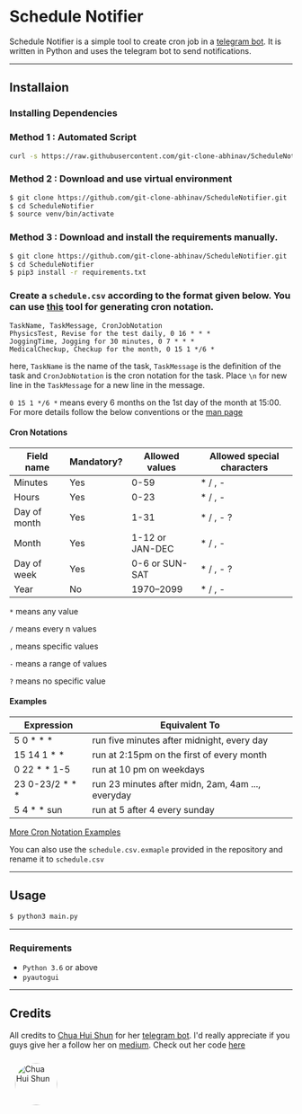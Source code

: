 # Schedule Notifier

Schedule Notifier is a simple tool to create cron job in a [telegram bot](https://t.me/cron_telebot). It is written in Python and uses the telegram bot to send notifications.

----

## Installaion
### Installing Dependencies
### Method 1 : Automated Script
```bash
curl -s https://raw.githubusercontent.com/git-clone-abhinav/ScheduleNotifier/master/install.sh | bash
```

### Method 2 : Download and use virtual environment
```bash
$ git clone https://github.com/git-clone-abhinav/ScheduleNotifier.git
$ cd ScheduleNotifier
$ source venv/bin/activate
```

### Method 3 : Download and install the requirements manually.
```bash
$ git clone https://github.com/git-clone-abhinav/ScheduleNotifier.git
$ cd ScheduleNotifier
$ pip3 install -r requirements.txt
```

### Create a `schedule.csv` according to the format given below. You can use [this](https://crontab.guru/) tool for generating cron notation.
```csv
TaskName, TaskMessage, CronJobNotation
PhysicsTest, Revise for the test daily, 0 16 * * *
JoggingTime, Jogging for 30 minutes, 0 7 * * *
MedicalCheckup, Checkup for the month, 0 15 1 */6 *
```
here, `TaskName` is the name of the task, `TaskMessage` is the definition of the task and `CronJobNotation` is the cron notation for the task. Place `\n` for new line in the `TaskMessage` for a new line in the message.

`0 15 1 */6 *` means every 6 months on the 1st day of the month at 15:00. For more details follow the below conventions or the [man page](https://crontab.guru/crontab.5.html)

#### Cron Notations
| Field name | Mandatory? | Allowed values | Allowed special characters |
| ---------- | ---------- | -------------- | -------------------------- |
| Minutes | Yes | 0-59 | * / , - |
| Hours | Yes | 0-23 | * / , - |
| Day of month | Yes | 1-31 | * / , - ? |
| Month | Yes | 1-12 or JAN-DEC | * / , - |
| Day of week | Yes | 0-6 or SUN-SAT | * / , - ? |
| Year | No | 1970–2099 | * / , - |

`*` means any value

`/` means every n values

`,` means specific values

`-` means a range of values

`?` means no specific value


#### Examples
| Expression | Equivalent To |
| ---------- | ------------- |
| 5 0 * * * | run five minutes after midnight, every day |
| 15 14 1 * * | run at 2:15pm on the first of every month |
| 0 22 * * 1-5 | run at 10 pm on weekdays |
| 23 0-23/2 * * * | run 23 minutes after midn, 2am, 4am ..., everyday |
| 5 4 * * sun |     run at 5 after 4 every sunday |

[More Cron Notation Examples](https://crontab.guru/examples.html)


You can also use the `schedule.csv.exmaple` provided in the repository and rename it to `schedule.csv`

----

## Usage

```bash
$ python3 main.py
```

----

### Requirements
- `Python 3.6` or above
- `pyautogui`

----

## Credits
 All credits to [Chua Hui Shun](https://github.com/huishun98) for her [telegram bot](https://t.me/cron_telebot). I'd really appreciate if you guys give her a follow her on [medium](https://huishun.medium.com/). Check out her code [here](https://github.com/hsdevelops/rm-bot.git)
 
 <img src="https://avatars.githubusercontent.com/u/25633486?v=4" alt="Chua Hui Shun" style="height: 75px; width: 75px ;border-radius: 50% ;margin: 10px ;"/>